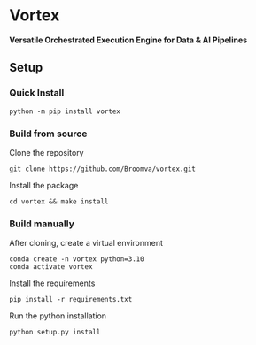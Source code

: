 # Vortex
**Versatile Orchestrated Execution Engine for Data & AI Pipelines**


## Setup

### Quick Install

```shell
python -m pip install vortex
```

### Build from source

Clone the repository

```shell
git clone https://github.com/Broomva/vortex.git
```

Install the package

``` shell
cd vortex && make install
```

### Build manually

After cloning, create a virtual environment

```shell
conda create -n vortex python=3.10
conda activate vortex
```

Install the requirements

```shell
pip install -r requirements.txt
```

Run the python installation

```shell
python setup.py install
```
